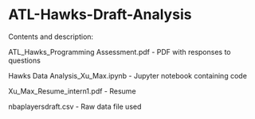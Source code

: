 # ATL-Hawks-Draft-Analysis

Contents and description:

ATL_Hawks_Programming Assessment.pdf - PDF with responses to questions

Hawks Data Analysis_Xu_Max.ipynb - Jupyter notebook containing code

Xu_Max_Resume_intern1.pdf - Resume

nbaplayersdraft.csv - Raw data file used 
